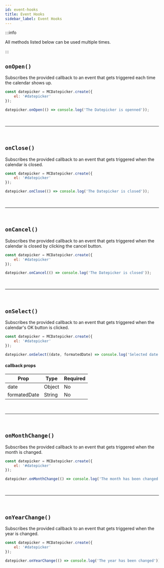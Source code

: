```yaml
---
id: event-hooks
title: Event Hooks
sidebar_label: Event Hooks
---
```


:::info

All methods listed below can be used multiple times.

:::

## `onOpen()`

Subscribes the provided callback to an event that gets triggered each time the calendar shows up.

```js
const datepicker = MCDatepicker.create({
	el: '#datepicker'
});

datepicker.onOpen(() => console.log('The Datepicker is openned'));
```

<br />

---

<br />

## `onClose()`

Subscribes the provided callback to an event that gets triggered when the calendar is closed.

```js
const datepicker = MCDatepicker.create({
	el: '#datepicker'
});

datepicker.onClose(() => console.log('The Datepicker is closed'));
```

<br />

---

<br />

## `onCancel()`

Subscribes the provided callback to an event that gets triggered when the calendar is closed by clicking the cancel button.

```js
const datepicker = MCDatepicker.create({
	el: '#datepicker'
});

datepicker.onCancel(() => console.log('The Datepicker is closed'));
```

<br />

---

<br />

## `onSelect()`

Subscribes the provided callback to an event that gets triggered when the calendar's OK button is clicked.

```js
const datepicker = MCDatepicker.create({
	el: '#datepicker'
});

datepicker.onSelect((date, formatedDate) => console.log('Selected date: ' + date));
```

#### callback props

| Prop         | Type   | Required |
| ------------ | ------ | -------- |
| date         | Object | No       |
| formatedDate | String | No       |

<br />

---

<br />

## `onMonthChange()`

Subscribes the provided callback to an event that gets triggered when the month is changed.

```js
const datepicker = MCDatepicker.create({
	el: '#datepicker'
});

datepicker.onMonthChange(() => console.log('The month has been changed'));
```

<br />

---

<br />

## `onYearChange()`

Subscribes the provided callback to an event that gets triggered when the year is changed.

```js
const datepicker = MCDatepicker.create({
	el: '#datepicker'
});

datepicker.onYearChange(() => console.log('The year has been changed'));
```
